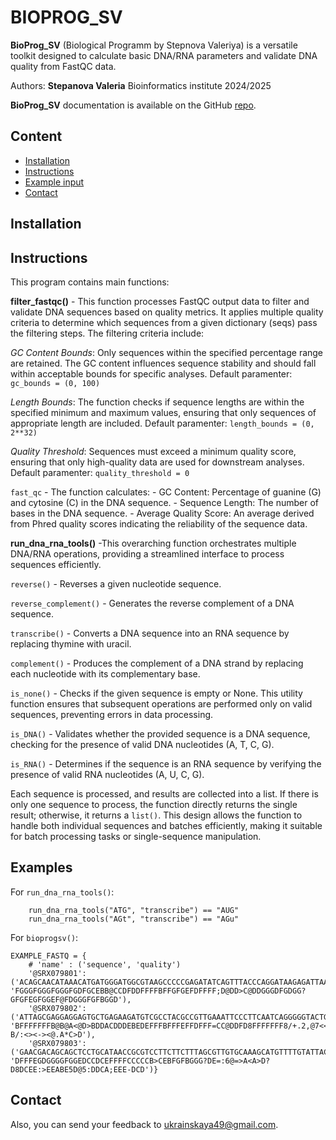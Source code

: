 
# BIOPROG_SV


**BioProg_SV** (Biological Programm by Stepnova Valeriya) is a versatile toolkit designed to calculate basic DNA/RNA parameters and validate DNA quality from FastQC data.

Authors:
**Stepanova Valeria** Bioinformatics institute 2024/2025


**BioProg_SV** documentation is available on the GitHub [repo](https://github.com/Stepanovalera/BioProgSV).<br/>


## Content

* [Installation](#installation)
* [Instructions](#instructions)
* [Example input](#examples)
* [Contact](#contact)




## Installation


## Instructions

This program contains main functions:

**filter_fastqc()** - This function processes FastQC output data to filter and validate DNA sequences based on quality metrics. It applies multiple quality criteria to determine which sequences from a given dictionary (seqs) pass the filtering steps. The filtering criteria include:

  *GC Content Bounds*: Only sequences within the specified percentage range are retained. The GC content influences sequence stability and should fall within acceptable bounds for specific analyses. Default paramenter: `gc_bounds = (0, 100)`

  *Length Bounds*: The function checks if sequence lengths are within the specified minimum and maximum values, ensuring that only sequences of appropriate length are included. Default paramenter: `length_bounds = (0, 2**32)`

  *Quality Threshold*: Sequences must exceed a minimum quality score, ensuring that only high-quality data are used for downstream analyses. Default paramenter: `quality_threshold = 0`


  `fast_qc` - The function calculates:
    - GC Content: Percentage of guanine (G) and cytosine (C) in the DNA sequence.
    - Sequence Length: The number of bases in the DNA sequence.
    - Average Quality Score: An average derived from Phred quality scores
      indicating the reliability of the sequence data.


**run_dna_rna_tools()** -This overarching function orchestrates multiple DNA/RNA operations, providing a streamlined interface to process sequences efficiently.

  `reverse()` - Reverses a given nucleotide sequence.
  
  
  `reverse_complement()` - Generates the reverse complement of a DNA sequence.
  
  
  `transcribe()` - Converts a DNA sequence into an RNA sequence by replacing thymine with uracil.
  
  
  `complement()` - Produces the complement of a DNA strand by replacing each nucleotide with its complementary base.
  
  
  `is_none()` - Checks if the given sequence is empty or None. This utility function ensures that subsequent operations are performed only on valid sequences, preventing errors in data processing.
  
  
  `is_DNA()` - Validates whether the provided sequence is a DNA sequence, checking for the presence of valid DNA nucleotides (A, T, C, G).
  
  
  `is_RNA()` - Determines if the sequence is an RNA sequence by verifying the presence of valid RNA nucleotides (A, U, C, G). 
  
Each sequence is processed, and results are collected into a list. If there is only one sequence to process, the function directly returns the single result; otherwise, it returns a `list()`. This design allows the function to handle both individual sequences and batches efficiently, making it suitable for batch processing tasks or single-sequence manipulation.

## Examples

For `run_dna_rna_tools()`:


~~~
    run_dna_rna_tools("ATG", "transcribe") == "AUG"
    run_dna_rna_tools("AGt", "transcribe") == "AGu"
~~~

For `bioprogsv()`:


~~~
EXAMPLE_FASTQ = {
    # 'name' : ('sequence', 'quality')
    '@SRX079801': ('ACAGCAACATAAACATGATGGGATGGCGTAAGCCCCCGAGATATCAGTTTACCCAGGATAAGAGATTAAATTATGAGCAACATTATTAA', 'FGGGFGGGFGGGFGDFGCEBB@CCDFDDFFFFBFFGFGEFDFFFF;D@DD>C@DDGGGDFGDGG?GFGFEGFGGEF@FDGGGFGFBGGD'),
    '@SRX079802': ('ATTAGCGAGGAGGAGTGCTGAGAAGATGTCGCCTACGCCGTTGAAATTCCCTTCAATCAGGGGGTACTGGAGGATACGAGTTTGTGTG', 'BFFFFFFFB@B@A<@D>BDDACDDDEBEDEFFFBFFFEFFDFFF=CC@DDFD8FFFFFFF8/+.2,@7<<:?B/:<><-><@.A*C>D'),
    '@SRX079803': ('GAACGACAGCAGCTCCTGCATAACCGCGTCCTTCTTCTTTAGCGTTGTGCAAAGCATGTTTTGTATTACGGGCATCTCGAGCGAATC', 'DFFFEGDGGGGFGGEDCCDCEFFFFCCCCCB>CEBFGFBGGG?DE=:6@=>A<A>D?D8DCEE:>EEABE5D@5:DDCA;EEE-DCD')}
~~~
## Contact

Also, you can send your feedback to [ukrainskaya49@gmail.com](mailto:ukrainskaya49@gmail.com).









